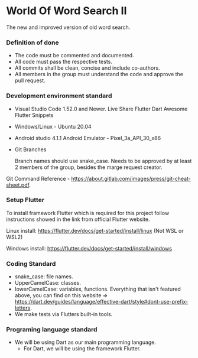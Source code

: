 # World Of Word Search II
The new and improved version of old word search.

### Definition of done
- The code must be commented and documented.
- All code must pass the respective tests.
- All commits shall be clean, concise and include co-authors.
- All members in the group must understand the code and approve the pull request.


### Development environment standard
- Visual Studio Code 1.52.0 and Newer.
      Live Share
      Flutter
      Dart
      Awesome Flutter Snippets
      
- Windows/Linux - Ubuntu 20.04
- Android studio 4.1.1
      Android Emulator - Pixel_3a_API_30_x86
      
- Git Branches

    Branch names should use snake_case.
    Needs to be approved by at least 2 members of the group, besides the marge request creator.

Git Command Reference - https://about.gitlab.com/images/press/git-cheat-sheet.pdf.


### Setup Flutter
To install framework Flutter which is required for this project follow instructions showed in the link from official Flutter website.

Linux install: https://flutter.dev/docs/get-started/install/linux (Not WSL or WSL2)

Windows install: https://flutter.dev/docs/get-started/install/windows


### Coding Standard
- snake_case: file names.
- UpperCamelCase: classes.
- lowerCamelCase: variables, functions.
Everything that isn't featured above, you can find on this website => https://dart.dev/guides/language/effective-dart/style#dont-use-prefix-letters.
- We make tests via Flutters built-in tools.


### Programing language standard
- We will be using Dart as our main programming language.
  - For Dart, we will be using the framework Flutter.


